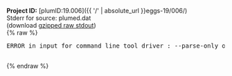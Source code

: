 **Project ID:** [plumID:19.006]({{ '/' | absolute_url }}eggs-19/006/)  
Stderr for source:  plumed.dat   
(download [gzipped raw stdout](plumed.dat.plumed.stdout.txt.gz))  
{% raw %}
<pre>
ERROR in input for command line tool driver : --parse-only option is unknown 

</pre>
{% endraw %}
